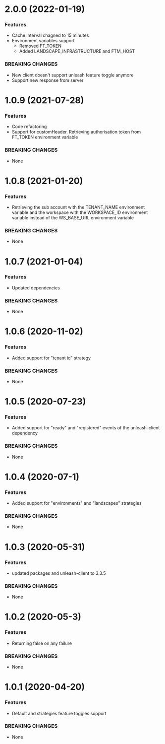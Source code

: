 <a name="2.0.0"></a>

# 2.0.0 (2022-01-19)

### Features

- Cache interval chagned to 15 minutes
- Environment variables support
    - Removed FT_TOKEN
    - Added LANDSCAPE_INFRASTRUCTURE and FTM_HOST

### BREAKING CHANGES

- New client doesn't support unleash feature toggle anymore
- Support new response from server

<a name="1.0.9"></a>

# 1.0.9 (2021-07-28)

### Features

- Code refactoring
- Support for customHeader. Retrieving authorisation token from FT_TOKEN environment variable

### BREAKING CHANGES

- None

<a name="1.0.8"></a>

# 1.0.8 (2021-01-20)

### Features

- Retrieving the sub account with the TENANT_NAME environment variable and the workspace with the WORKSPACE_ID environment variable instead of the WS_BASE_URL environment variable

### BREAKING CHANGES

- None

<a name="1.0.7"></a>

# 1.0.7 (2021-01-04)

### Features

- Updated dependencies

### BREAKING CHANGES

- None

<a name="1.0.6"></a>

# 1.0.6 (2020-11-02)

### Features

- Added support for "tenant id" strategy 

### BREAKING CHANGES

- None

<a name="1.0.5"></a>

# 1.0.5 (2020-07-23)

### Features

- Added support for "ready" and "registered" events of the unleash-client dependency 

### BREAKING CHANGES

- None

<a name="1.0.4"></a>

# 1.0.4 (2020-07-1)

### Features

- Added support for "environments" and "landscapes" strategies 

### BREAKING CHANGES

- None

<a name="1.0.3"></a>

# 1.0.3 (2020-05-31)

### Features

- updated packages and unleash-client to 3.3.5

### BREAKING CHANGES

- None

<a name="1.0.2"></a>

# 1.0.2 (2020-05-3)

### Features

- Returning false on any failure 

### BREAKING CHANGES

- None


<a name="1.0.1"></a>

# 1.0.1 (2020-04-20)

### Features

- Default and strategies feature toggles support

### BREAKING CHANGES

- None